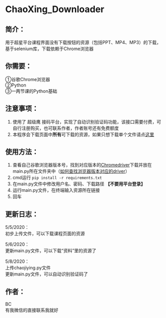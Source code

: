# ChaoXing_Downloader
## 简介：  
用于超星平台课程界面没有下载按钮的资源（包括PPT、MP4、MP3）的下载，基于selenium库，下载依赖于Chrome浏览器  
 
 
 
 
## 你需要：
①谷歌Chrome浏览器  
②Python  
③一两节课的Python基础




## 注意事项：
1. 使用了 超级鹰 接码平台，实现了自动识别验证码功能，该接口需要付费，可自行注册购买，也可联系作者，作者账号还有免费额度
2. 本程序会下载页面中**所有**可下载的资源，如果只想下载单个文件请点[这里](http://www.baidu.com)
  
  
  
  
## 使用方法：
1. 查看自己谷歌浏览器版本号，找到对应版本的[Chromedriver](http://npm.taobao.org/mirrors/chromedriver/)下载并放在main.py所在文件夹中（[如何查找浏览器版本对应的driver](http://www.baidu.com)）
2. cmd运行 ``pip install -r requirements.txt``
3. 在main.py文件中修改用户名、密码、下载路径 **【不要用平台登录】**
4. 运行main.py文件，在终端输入资源所在链接
5. 回车




## 更新日志：
5/5/2020：  
	初步上传文件，可以下载课程页面的资源  

5/6/2020：  
	更新main.py文件，可以下载“资料”里的资源了  

5/8/2020：  
	上传chaojiying.py文件  
	更新main.py文件，可以自动识别验证码了



## 作者：
BC  
有我微信的直接联系我就好
